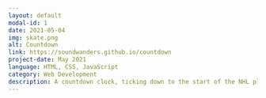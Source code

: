 ```yaml
---
layout: default
modal-id: 1
date: 2021-05-04
img: skate.png
alt: Countdown
link: https://soundwanders.github.io/countdown
project-date: May 2021
language: HTML, CSS, JavaScript
category: Web Development
description: A countdown clock, ticking down to the start of the NHL playoffs. Landing-page style, static design. Features a flash-game style animation of hockey pucks shooting towards a goal.
---
```

